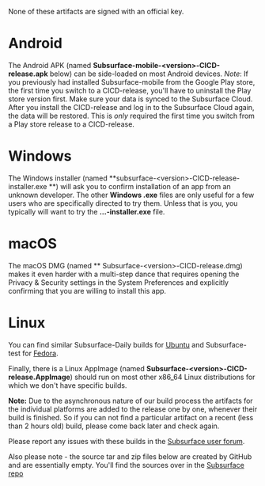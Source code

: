 
None of these artifacts are signed with an official key.

# Android
The Android APK (named **Subsurface-mobile-\<version\>-CICD-release.apk** below) can be side-loaded on most Android devices. *Note*: If you previously had installed Subsurface-mobile from the Google Play store, the first time you switch to a CICD-release, you'll have to uninstall the Play store version first. Make sure your data is synced to the Subsurface Cloud. After you install the CICD-release and log in to the Subsurface Cloud again, the data will be restored. This is *only* required the first time you switch from a Play store release to a CICD-release.

# Windows
The Windows installer (named **subsurface-\<version\>-CICD-release-installer.exe **) will ask you to confirm installation of an app from an unknown developer. The other **Windows .exe** files are only useful for a few users who are specifically directed to try them. Unless that is you, you typically will want to try the **...-installer.exe** file.

# macOS
The macOS DMG (named ** Subsurface-\<version\>-CICD-release.dmg) makes it even harder with a multi-step dance that requires opening the Privacy & Security settings in the System Preferences and explicitly confirming that you are willing to install this app.

# Linux
You can find similar Subsurface-Daily builds for [Ubuntu](https://ppa.launchpadcontent.net/subsurface) and Subsurface-test for [Fedora](https://copr.fedorainfracloud.org/coprs/dirkhh/Subsurface-test).

Finally, there is a Linux AppImage (named **Subsurface-\<version\>-CICD-release.AppImage**) should run on most other x86_64 Linux distributions for which we don't have specific builds.

**Note:** Due to the asynchronous nature of our build process the artifacts for the individual platforms are added to the release one by one, whenever their build is finished. So if you can not find a particular artifact on a recent (less than 2 hours old) build, please come back later and check again.

Please report any issues with these builds in the [Subsurface user forum](https://groups.google.com/g/subsurface-divelog).

Also please note - the source tar and zip files below are created by GitHub and are essentially empty. You'll find the sources over in the [Subsurface repo](https://github.com/subsurface/subsurface)

